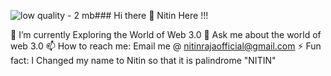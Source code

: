 ![low quality - 2 mb](https://github.com/misterchange/misterchange/assets/98409448/a9dc9c3a-5943-4b81-bcf6-709b38dcbfb9)### Hi there 👋
Nitin Here !!!

🔭 I’m currently Exploring the World of Web 3.0
💬 Ask me about the world of web 3.0
📫 How to reach me: Email me @ nitinrajaofficial@gmail.com
⚡ Fun fact: I Changed my name to Nitin so that it is palindrome "NITIN"

<!--
**misterchange/misterchange** is a ✨ _special_ ✨ repository because its `README.md` (this file) appears on your GitHub profile.

Here are some ideas to get you started:

- 🔭 I’m currently working on ...
- 🌱 I’m currently learning ...
- 👯 I’m looking to collaborate on ...
- 🤔 I’m looking for help with ...
- 💬 Ask me about ...
- 📫 How to reach me: ...
- 😄 Pronouns: ...
- ⚡ Fun fact: I Changed my name to Nitin so that it is palindrome "NITIN"
-->
